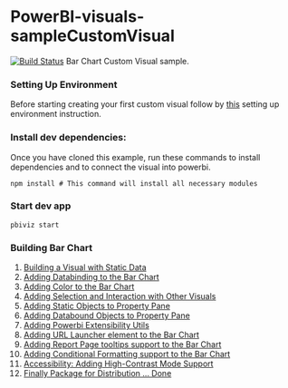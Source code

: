 # PowerBI-visuals-sampleCustomVisual
[![Build Status](https://travis-ci.org/Microsoft/PowerBI-visuals-samplebarchart.svg?branch=master)](https://travis-ci.org/Microsoft/PowerBI-visuals-samplebarchart)
Bar Chart Custom Visual sample.


### Setting Up Environment

Before starting creating your first custom visual follow by [this](https://github.com/Microsoft/PowerBI-visuals/blob/master/Readme.md#setting-up-environment)
setting up environment instruction.


### Install dev dependencies:

Once you have cloned this example, run these commands to install dependencies and to connect the visual into powerbi.

```
npm install # This command will install all necessary modules
```

### Start dev app
```
pbiviz start
```

### Building Bar Chart
1.  [Building a Visual with Static Data](Tutorial/StaticVisual.md)
2.  [Adding Databinding to the Bar Chart](Tutorial/DataBinding.md)
3.  [Adding Color to the Bar Chart](Tutorial/ColorPalette.md)
4.  [Adding Selection and Interaction with Other Visuals](Tutorial/Selection.md)
5.  [Adding Static Objects to Property Pane](Tutorial/StaticObjects.md)
6.  [Adding Databound Objects to Property Pane](Tutorial/DataBoundObjects.md)
7.  [Adding Powerbi Extensibility Utils](Tutorial/ExtensibilityUtils.md)
8.  [Adding URL Launcher element to the Bar Chart](Tutorial/LaunchURL.md)
9.  [Adding Report Page tooltips support to the Bar Chart](Tutorial/ReportPageTooltips.md)
10. [Adding Conditional Formatting support to the Bar Chart](Tutorial/ConditionalFormatting.md)
11. [Accessibility: Adding High-Contrast Mode Support](Tutorial/HighContrastSupport.md)
12. [Finally Package for Distribution ... Done](https://github.com/Microsoft/PowerBI-visuals/blob/master/tools/usage.md#packaging-your-visual-for-distribution)


